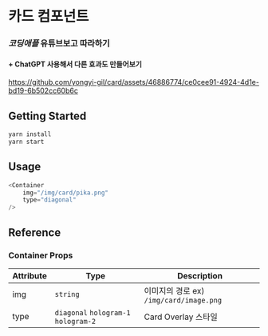 # 카드 컴포넌트

### ***코딩애플*** 유튜브보고 따라하기
#### + ChatGPT 사용해서 다른 효과도 만들어보기

https://github.com/yongyi-gil/card/assets/46886774/ce0cee91-4924-4d1e-bd19-6b502cc60b6c

## Getting Started
```bash
yarn install
yarn start
```

## Usage
```javascript
<Container
	img="/img/card/pika.png"
	type="diagonal"
/>
```


## Reference
### Container Props
| Attribute | Type | Description |
|--|--|--|
| img | `string` | 이미지의 경로 ex) `/img/card/image.png` |
| type | `diagonal` `hologram-1` `hologram-2` | Card Overlay 스타일
